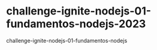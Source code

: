 # challenge-ignite-nodejs-01-fundamentos-nodejs-2023

challenge-ignite-nodejs-01-fundamentos-nodejs
